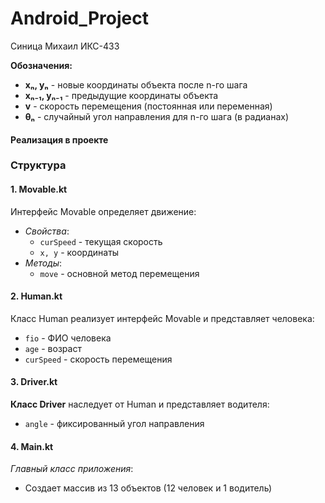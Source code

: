 # Android_Project
Синица Михаил ИКС-433

**Обозначения:**
- **xₙ, yₙ** - новые координаты объекта после n-го шага
- **xₙ₋₁, yₙ₋₁** - предыдущие координаты объекта
- **v** - скорость перемещения (постоянная или переменная)
- **θₙ** - случайный угол направления для n-го шага (в радианах)

#### Реализация в проекте

### Структура
#### 1. Movable.kt
Интерфейс Movable определяет движение:
- *Свойства*:
    - `curSpeed` - текущая скорость
    - `x, y` - координаты
- *Методы*:
    - `move` - основной метод перемещения

#### 2. Human.kt
Класс Human реализует интерфейс Movable и представляет человека:

- `fio` - ФИО человека
- `age` - возраст
- `curSpeed` - скорость перемещения

#### 3. Driver.kt
**Класс Driver** наследует от Human и представляет водителя:

- `angle` - фиксированный угол направления

#### 4. Main.kt
*Главный класс приложения*:
- Создает массив из 13 объектов (12 человек и 1 водитель)
